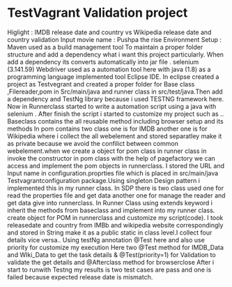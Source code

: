 # TestVagrant Validation project
Higlight : IMDB release date and country  vs Wikipedia release date and country validation
Input movie name : Pushpa the rise
Environment Setup : Maven used as a build management tool To maintain a proper folder structure and add  a dependency what i want this project particularly.
When add a dependency its converts automatically into jar  file . selenium (3.141.59) Webdriver used as a automation tool here with java (1.8) as a programming language implemented tool Eclipse IDE.
In eclipse created a project as Testvegrant and created a proper folder for Base class ,Filereader,pom in Src/main/java and runner class in src/test/java.Then add a dependency and TestNg library because i used TESTNG framework here.
Now in Runnerclass started to write a automation script using a java with selenium .
After finish the script  i started  to customize my project such as ..
Baseclass contains the all reusable method including browser setup and its methods
In pom contains two class one is for IMDB another one is for Wikipedia where i collect the all webelement and stored separatley make it as private because we avoid the confilict between common webelement.when we create a object for pom class in runner class in invoke the constructor in pom class with the help of pagefactory we can access and implement the pom objects in runnerclass.
I stored the URL and Input name in configuration.proprties file which is placed in src/main/java Testvagrantconfiguration package.Using singleton Design pattern i implemented this in my runner class. In SDP there is two class used one for read the properties file and get data another one for manage the reader and get data give into runnerclass.
In Runner Class using extends keyword i inherit the methods from baseclass and implement into my runner class.
create object for POM in runnerclass and customize my script(code).
I took releasedate and country from IMBb and wikipedia website correspondingly and stored in String make it as a public static in class level.I collect four details vice versa..
Using testNg annotation @Test here and also use priority for customize my execution
Here two @Test  method for IMDB_Data and WIki_Data to get the task details & @Test(priority=1) for Validation to validate the get details and @Afterclass method for browserclose
After i start to runwith Testng my results is two test cases are pass and one is failed because expected release date is mismatch.
